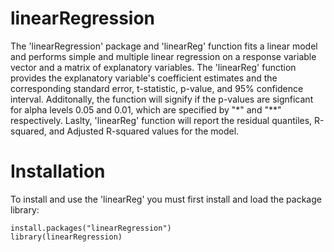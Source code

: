# linearRegression

The 'linearRegression' package and 'linearReg' function fits a linear model and performs simple and multiple linear regression on a response
variable vector and a matrix of explanatory variables. The 'linearReg' function provides the explanatory variable's coefficient
estimates and the corresponding standard error, t-statistic, p-value, and 95% confidence interval. Additonally, the function will signify
if the p-values are signficant for alpha levels 0.05 and 0.01, which are specified by "*" and "**" respectively. Laslty, 'linearReg' function
will report the residual quantiles, R-squared, and Adjusted R-squared values for the model.

# Installation

To install and use the 'linearReg' you must first install and load the package library:

```{r}
install.packages("linearRegression")
library(linearRegression)
```
